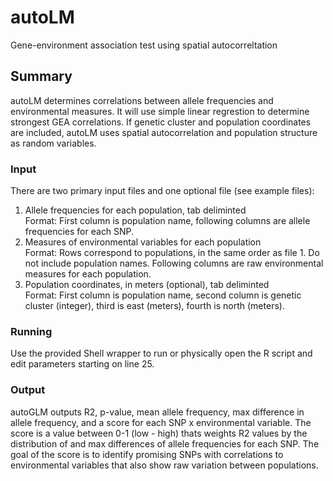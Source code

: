 # autoLM
Gene-environment association test using spatial autocorreltation

## Summary

autoLM determines correlations between allele frequencies and environmental measures. It will use simple linear regrestion to determine strongest  GEA correlations. If genetic cluster and population coordinates are included, autoLM uses spatial autocorrelation and population structure as random variables.

### Input

There are two primary input files and one optional file (see example files):
1) Allele frequencies for each population, tab deliminted <br>
    Format: First column is population name, following columns are allele frequencies for each SNP. 
2) Measures of environmental variables for each population <br>
    Format: Rows correspond to populations, in the same order as file 1. Do not include population names. Following columns are raw environmental measures for each population. 
3) Population coordinates, in meters (optional), tab deliminted  <br>
    Format: First column is population name, second column is genetic cluster (integer), third is east (meters), fourth is north (meters). 
    

### Running 
Use the provided Shell wrapper to run or physically open the R script and edit parameters starting on line 25.

### Output
autoGLM outputs R2, p-value, mean allele frequency, max difference in allele frequency, and a score for each SNP x environmental variable. The score is a value between 0-1 (low - high) thats weights R2 values by the distribution of and max differences of allele frequencies for each SNP. The goal of the score is to identify promising SNPs with correlations to environmental variables that also show raw variation between populations.


